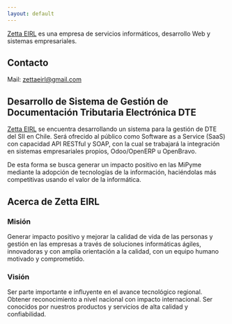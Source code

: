 ```yaml
---
layout: default
---
```

<!-- Facebook code -->
<div id="fb-root"></div>
<script>(function(d, s, id) {
  var js, fjs = d.getElementsByTagName(s)[0];
  if (d.getElementById(id)) return;
  js = d.createElement(s); js.id = id;
  js.src = "//connect.facebook.net/es_LA/sdk.js#xfbml=1&version=v2.4";
  fjs.parentNode.insertBefore(js, fjs);
}(document, 'script', 'facebook-jssdk'));</script>

[Zetta EIRL](http://www.zettaeirl.com/) es una empresa de servicios informáticos, desarrollo Web y sistemas empresariales.

<div class="fb-like" data-href="https://www.facebook.com/ZettaEIRL" data-layout="button"></div>

## Contacto
Mail: [zettaeirl@gmail.com](mailto:zettaeirl@gmail.com)

## Desarrollo de Sistema de Gestión de Documentación Tributaria Electrónica DTE
[Zetta EIRL](http://www.zettaeirl.com/) se encuentra desarrollando un sistema para la gestión de DTE del SII en Chile. Será ofrecido al público como Software as a Service (SaaS) con capacidad API RESTful y SOAP, con la cual se trabajará la integración en sistemas empresariales propios, Odoo/OpenERP u OpenBravo.

De esta forma se busca generar un impacto positivo en las MiPyme mediante la adopción de tecnologías de la información, haciéndolas más competitivas usando el valor de la informática.

## Acerca de Zetta EIRL

### Misión
Generar impacto positivo y mejorar la calidad de vida de las personas y gestión en las empresas a través de soluciones informáticas ágiles, innovadoras y con amplia orientación a la calidad, con un equipo humano motivado y comprometido.

### Visión
Ser parte importante e influyente en el avance tecnológico regional. Obtener reconocimiento a nivel nacional con impacto internacional. Ser conocidos por nuestros productos y servicios de alta calidad y confiabilidad.
